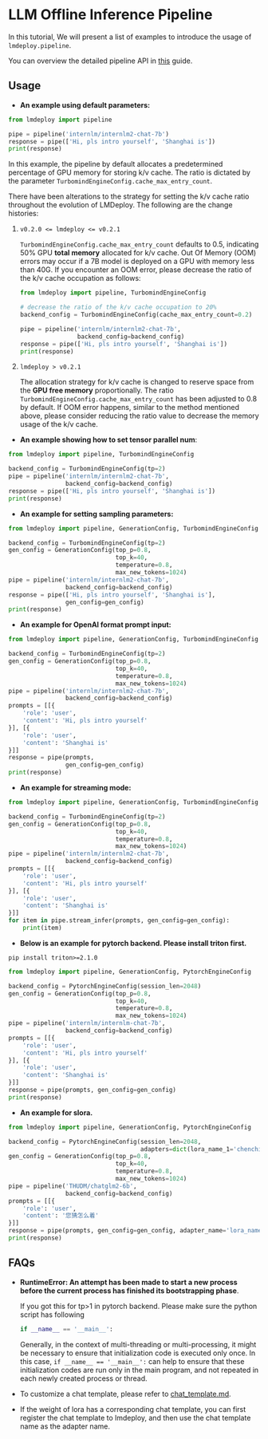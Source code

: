 # LLM Offline Inference Pipeline

In this tutorial, We will present a list of examples to introduce the usage of `lmdeploy.pipeline`.

You can overview the detailed pipeline API in [this](https://lmdeploy.readthedocs.io/en/latest/api/pipeline.html) guide.

## Usage

- **An example using default parameters:**

```python
from lmdeploy import pipeline

pipe = pipeline('internlm/internlm2-chat-7b')
response = pipe(['Hi, pls intro yourself', 'Shanghai is'])
print(response)
```

In this example, the pipeline by default allocates a predetermined percentage of GPU memory for storing k/v cache. The ratio is dictated by the parameter `TurbomindEngineConfig.cache_max_entry_count`.

There have been alterations to the strategy for setting the k/v cache ratio throughout the evolution of LMDeploy. The following are the change histories:

1. `v0.2.0 <= lmdeploy <= v0.2.1`

   `TurbomindEngineConfig.cache_max_entry_count` defaults to 0.5, indicating 50% GPU **total memory** allocated for k/v cache. Out Of Memory (OOM) errors may occur if a 7B model is deployed on a GPU with memory less than 40G. If you encounter an OOM error, please decrease the ratio of the k/v cache occupation as follows:

   ```python
   from lmdeploy import pipeline, TurbomindEngineConfig

   # decrease the ratio of the k/v cache occupation to 20%
   backend_config = TurbomindEngineConfig(cache_max_entry_count=0.2)

   pipe = pipeline('internlm/internlm2-chat-7b',
                   backend_config=backend_config)
   response = pipe(['Hi, pls intro yourself', 'Shanghai is'])
   print(response)
   ```

2. `lmdeploy > v0.2.1`

   The allocation strategy for k/v cache is changed to reserve space from the **GPU free memory** proportionally. The ratio `TurbomindEngineConfig.cache_max_entry_count` has been adjusted to 0.8 by default. If OOM error happens, similar to the method mentioned above, please consider reducing the ratio value to decrease the memory usage of the k/v cache.

- **An example showing how to set tensor parallel num**:

```python
from lmdeploy import pipeline, TurbomindEngineConfig

backend_config = TurbomindEngineConfig(tp=2)
pipe = pipeline('internlm/internlm2-chat-7b',
                backend_config=backend_config)
response = pipe(['Hi, pls intro yourself', 'Shanghai is'])
print(response)
```

- **An example for setting sampling parameters:**

```python
from lmdeploy import pipeline, GenerationConfig, TurbomindEngineConfig

backend_config = TurbomindEngineConfig(tp=2)
gen_config = GenerationConfig(top_p=0.8,
                              top_k=40,
                              temperature=0.8,
                              max_new_tokens=1024)
pipe = pipeline('internlm/internlm2-chat-7b',
                backend_config=backend_config)
response = pipe(['Hi, pls intro yourself', 'Shanghai is'],
                gen_config=gen_config)
print(response)
```

- **An example for OpenAI format prompt input:**

```python
from lmdeploy import pipeline, GenerationConfig, TurbomindEngineConfig

backend_config = TurbomindEngineConfig(tp=2)
gen_config = GenerationConfig(top_p=0.8,
                              top_k=40,
                              temperature=0.8,
                              max_new_tokens=1024)
pipe = pipeline('internlm/internlm2-chat-7b',
                backend_config=backend_config)
prompts = [[{
    'role': 'user',
    'content': 'Hi, pls intro yourself'
}], [{
    'role': 'user',
    'content': 'Shanghai is'
}]]
response = pipe(prompts,
                gen_config=gen_config)
print(response)
```

- **An example for streaming mode:**

```python
from lmdeploy import pipeline, GenerationConfig, TurbomindEngineConfig

backend_config = TurbomindEngineConfig(tp=2)
gen_config = GenerationConfig(top_p=0.8,
                              top_k=40,
                              temperature=0.8,
                              max_new_tokens=1024)
pipe = pipeline('internlm/internlm2-chat-7b',
                backend_config=backend_config)
prompts = [[{
    'role': 'user',
    'content': 'Hi, pls intro yourself'
}], [{
    'role': 'user',
    'content': 'Shanghai is'
}]]
for item in pipe.stream_infer(prompts, gen_config=gen_config):
    print(item)
```

- **Below is an example for pytorch backend. Please install triton first.**

```shell
pip install triton>=2.1.0
```

```python
from lmdeploy import pipeline, GenerationConfig, PytorchEngineConfig

backend_config = PytorchEngineConfig(session_len=2048)
gen_config = GenerationConfig(top_p=0.8,
                              top_k=40,
                              temperature=0.8,
                              max_new_tokens=1024)
pipe = pipeline('internlm/internlm-chat-7b',
                backend_config=backend_config)
prompts = [[{
    'role': 'user',
    'content': 'Hi, pls intro yourself'
}], [{
    'role': 'user',
    'content': 'Shanghai is'
}]]
response = pipe(prompts, gen_config=gen_config)
print(response)
```

- **An example for slora.**

```python
from lmdeploy import pipeline, GenerationConfig, PytorchEngineConfig

backend_config = PytorchEngineConfig(session_len=2048,
                                     adapters=dict(lora_name_1='chenchi/lora-chatglm2-6b-guodegang'))
gen_config = GenerationConfig(top_p=0.8,
                              top_k=40,
                              temperature=0.8,
                              max_new_tokens=1024)
pipe = pipeline('THUDM/chatglm2-6b',
                backend_config=backend_config)
prompts = [[{
    'role': 'user',
    'content': '您猜怎么着'
}]]
response = pipe(prompts, gen_config=gen_config, adapter_name='lora_name_1')
print(response)
```

## FAQs

- **RuntimeError: An attempt has been made to start a new process before the current process has finished its bootstrapping phase**.

  If you got this for tp>1 in pytorch backend. Please make sure the python script has following

  ```python
  if __name__ == '__main__':
  ```

  Generally, in the context of multi-threading or multi-processing, it might be necessary to ensure that initialization code is executed only once. In this case, `if __name__ == '__main__':` can help to ensure that these initialization codes are run only in the main program, and not repeated in each newly created process or thread.

- To customize a chat template, please refer to [chat_template.md](../advance/chat_template.md).

- If the weight of lora has a corresponding chat template, you can first register the chat template to lmdeploy, and then use the chat template name as the adapter name.

